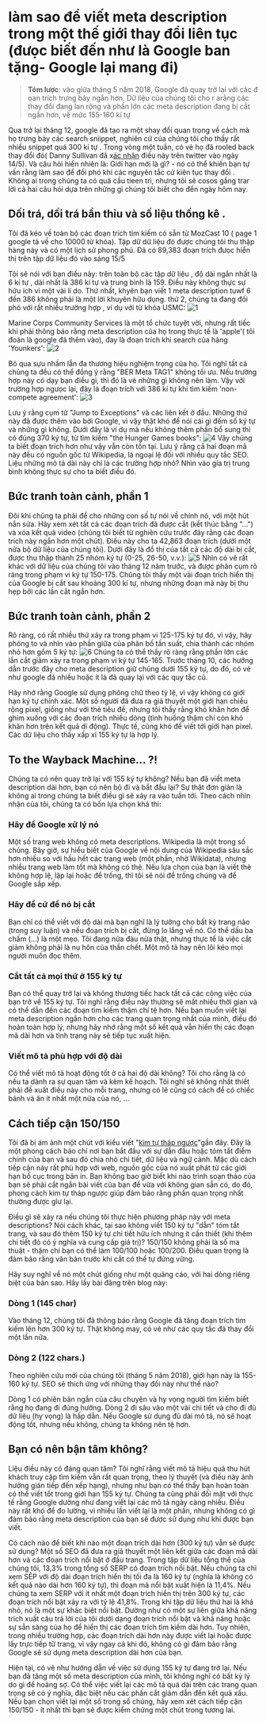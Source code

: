 # làm sao để viết meta description trong một thế giới thay đổi liên tục (đưọc biết đến như là Google ban tặng- Google lại mang đi)

> **Tóm lược**: vào giữa tháng 5 năm 2018,  Google đã quay trở lại với các đ ọan trích trưng bày ngắn hơn. Dữ liệu của  chúng tôi cho  r arằng các  thay đổi đang lan rộng và  phần lớn các meta description đang bị cắt ngắn hơn, về mức 155-160 kí tự

Qua trở lại tháng 12, google đã tạo ra một shay đổi quan trọng  về cách mà họ trưng bày  các search sniippet, nghiên cứ của chúng tôi cho thấy rất nhiều snippet quá 300 kí tự
. Trong vòng một tuần, có vẻ họ đã rooled back thay đổi đó( Danny Sullivan  đã x[ác nhận](https://twitter.com/dannysullivan/status/996065145443893249) điều này trên twitter vào ngày 14/5). Và câu hỏi hiển nhiên là: Giới hạn mới là gì? -  nó có thể  khiến bạn tự vấn rằng làm sao để đối phó  khi các nguyên  tắc cứ kiên tục thay đổi . Không ai trong chúng ta có quả cầu tieen tri, nhưng tôi  sẽ  cosos gắng trar lời cả hai câu hỏi dựa trên những gì chúng tôi biết cho đến ngày hôm nay.

## Dối trá, dối trá bẩn thỉu và số liệu thống kê .
Tôi đã kéo về toàn bộ các đoạn trích tìm kiếm có sẵn từ  MozCast 10 ( page 1  google  tả về cho 10000 từ khóa). Tập dữ dữ liệu đó  được chúng tôi thu thập hàng này và có một lịch sử phong phú. Đã có 89,383 đoạn trích đưọc hiển thị trên tập dữ liệu đó vào sáng 15/5

Tôi sẽ nói với bạn điều này: trên toàn bộ các tập dữ liệu , độ  dài ngắn nhất là 6 kí tự , dài nhất là 386 kí tự  và trung bình là 159. Điều này không thực sự hữu ích  vì một vài lí do. Thứ nhất,  khyên bạn viết 1  meta description tuwf 6 đến 386 không  phải là một lời khuyên hữu dụng. thứ 2, chúng ta đang  đối phó với rất nhiều trường hợp , ví dụ với từ khóa USMC: 
![1](1.png)

Marine Corps Community Services  là một tổ chức tuyệt vời, nhưng rất tiếc khi phải thông báo rằng meta description của họ trong thực tế là 'apple'( tôi đoán là google đã thêm vào), đay là đoạn trích khi search của hàng 'Younkers': 
![2](2.png)

Bỏ qua sựu nhầm lẫn đa thương hiệu nghiệm trọng của họ. Tôi nghĩ tất cả chúng ta đều có thể đồng ý rằng "BER Meta TAG1" không tối ưu. Nếu trường hợp này có dạy bạn điều gì, thì đó là vè những gì không nên làm. Vậy với trường hợp ngưọc lại, đây là đoạn trích với 386 kí tự khi tìm kiếm 'non-compete agreement':
![3](3.png)  

Lưu ý rằng cụm từ "Jump to Exceptions" và các liên kết ở đầu. Những thứ này đã được thêm vào bởi Google, vì vậy thật khó để nói cái gì đếm số ký tự và những gì không. Dưới đây là ví dụ mà nếu không thêm phần bổ sung thì có đúng 370 ký tự, từ tìm kiếm "the Hunger Games books":
![4](4.png)
Vậy chúng ta biết đoạn trích hơn như vậy vẫn còn tồn tại. Lưu ý rằng cả hai đoạn mã này đều có nguồn gốc từ Wikipedia, là ngoại lệ đối với nhiều quy tắc SEO. Liệu những mô tả dài này chỉ là các trường hợp nhỏ? Nhìn vào gía trị trung bình không thực sự cho ta biết điều đó.

## Bức tranh toàn cảnh, phần 1
Đôi khi chúng ta phải để cho những con số tự nói về chính nó, với một hút nắn sửa.  Hãy xem xét tất cả các đoạn trích đã được cắt (kết thúc bằng "...") và xóa kết quả video (chúng tôi biết từ nghiên cứu trước đây rằng các đoạn trích này ngắn hơn một chút). Điều này cho ta 42,863 đoạn trích (dưới một nửa bộ dữ liệu của chúng tôi). Dưới đây là đồ thị của tất cả các độ dài bị cắt, được thu thập thành 25 nhóm ký tự (0-25, 26-50, v.v.):
![5](5.png)
Nhìn có vẻ rất khác với dữ liệu của chúng tôi vào tháng 12 năm trước, và được phân cụm rõ ràng trong phạm vi ký tự 150-175. Chúng tôi thấy một vài đoạn trích hiển thị của Google bị cắt sau khoảng 300 kí tự, nhưng những đoạn mã này bị thu hẹp bởi các lần cắt ngắn hơn.

## Bức tranh toàn cảnh, phần 2
Rõ ràng, có rất nhiều thứ xảy ra trong phạm vi 125-175 ký tự đó, vì vậy, hãy phóng to và nhìn vào phần giữa của phân bố tần suất, chia thành các nhóm nhỏ hơn gồm 5 ký tự:
![6](6.png)
Chúng ta có thể thấy rõ ràng rằng phần lớn các lần cắt giảm xảy ra trong phạm vi ký tự 145-165. Trước tháng 10, các hướng dẫn trước đây cho meta description giữ chúng dưới 155 ký tự, do đó, có vẻ như google đã nhiều hoặc ít là đã quay lại với các quy tắc cũ.

Hãy nhớ rằng Google sử dụng phông chữ theo tỷ lệ, vì vậy không có giới hạn ký tự chính xác. Một số người đã đưa ra giả thuyết một giới hạn chiều rộng pixel, giống như với thẻ tiêu đề, nhưng tôi thấy rằng khó khăn hơn để ghim xuống với các đoạn trích nhiều dòng (tình huống thậm chí còn khó khăn hơn trên kết quả di động). Thực tế, cũng khó để viết tới giới hạn pixel. Các dữ liệu cho thấy xấp xỉ 155 ký tự là hợp lý.

## To the Wayback Machine... ?!
Chúng ta có nên quay trở lại với 155 ký tự không? Nếu bạn đã viết meta description dài hơn, bạn có nên bỏ đi và bắt đầu lại? Sự thật đơn giản là không ai trong chúng ta biết điều gì sẽ xảy ra vào tuần tới. Theo cách nhìn nhận của tôi, chúng ta có bốn lựa chọn khả thi:

### Hãy để Google xử lý nó
Một số trang web không có meta descriptions. Wikipedia là một trong số chúng. Bây giờ, sự hiểu biết của Google về nội dung của Wikipedia sâu sắc hơn nhiều so với hầu hết các trang web (một phần, nhờ Wikidata), nhưng nhiều trang web làm tốt mà không có thẻ. Nếu lựa chọn của bạn là viết thẻ không hợp lệ, lặp lại hoặc để trống, thì tôi sẽ nói để trống chúng và để Google sắp xếp.

### Hãy để cứ để nó bị cắt
Bạn chỉ có thể viết với độ dài mà bạn nghĩ là lý tưởng cho bất kỳ trang nào (trong suy luận) và nếu đoạn trích bị cắt, đừng lo lắng về nó. Có thể dấu ba chấm (...) là một mẹo. Tôi đang nửa đàu nửa thật, nhưng thực tế là việc cắt giảm không phải là nụ hôn của thần chết. Một mô tả hay nên lôi kéo mọi người muốn đọc thêm.

### Cắt tất cả mọi thứ ở 155 ký tự
Bạn có thể quay trở lại và không thương tiếc hack tất cả các công việc của bạn trở về 155 ký tự. Tôi nghĩ rằng điều này thường sẽ mất nhiều thời gian và có thể dẫn đến các đoạn tìm kiếm thậm chí tệ hơn. Nếu bạn muốn viết lại meta description ngắn hơn cho các trang quan trọng nhất của mình, điều đó hoàn toàn hợp lý, nhưng hãy nhớ rằng một số kết quả vẫn hiển thị các đoạn mã dài hơn và tình trạng này sẽ tiếp tục xuất hiện.

### Viết mô tả phù hợp với độ dài
Có thể viết mô tả hoạt động tốt ở cả hai độ dài không? Tôi cho rằng là có nếu ta dành ra sự quan tâm và kèm kế hoạch. Tôi nghĩ sẽ không nhất thiết phải đề xuất điều này cho mỗi trang, nhưng có lẽ cũng có cách để có chiếc bánh và ăn ít nhất một nửa của nó, ...

## Cách tiếp cận 150/150
Tôi đã bị ám ảnh một chút với kiểu viết "[kim tự tháp ngược](https://moz.com/blog/content-for-answers-inverted-pyramid)"gần đây. Đây là một phong cách báo chí nơi bạn bắt đầu với sự dẫn đầu hoặc tóm tắt điểm chính của bạn và sau đó chia nhỏ chi tiết, dữ liệu và ngữ cảnh. Mặc dù cách tiếp cận này rất phù hợp với web, nguồn gốc của nó xuất phát từ các giới hạn bố cục trong bản in. Bạn không bao giờ biết khi nào trình soạn thảo của bạn sẽ phải cắt ngắn bài viết của bạn để vừa với không gian sẵn có, do đó, phong cách kim tự tháp ngược giúp đảm bảo rằng phần quan trọng nhất thường được gĩư lại.

Điều gì sẽ xảy ra nếu chúng tôi thực hiện phương pháp này với meta descriptions? Nói cách khác, tại sao không viết 150 ký tự "dẫn" tóm tắt trang, và sau đó thêm 150 ký tự chi tiết hữu ích nhưng ít cần thiết (khi thêm chi tiết đó có ý nghĩa và cung cấp giá trị)? 150/150 không phải là số ma thuật - thậm chí bạn có thể làm 100/100 hoặc 100/200. Điều quan trọng là đảm bảo rằng văn bản trước khi cắt có thể tự đứng vững.

Hãy suy nghĩ về nó một chút giống như một quảng cáo, với hai dòng riêng biệt của bản sao. Hãy lấy bài đăng trên blog này:
### Dòng 1 (145 char)
Vào tháng 12, chúng tôi đã thông báo rằng Google đã tăng đoạn trích tìm kiếm lên hơn 300 ký tự. Thật không may, có vẻ như các quy tắc đã thay đổi một lần nữa.
### Dòng 2 (122 chars.)
Theo nghiên cứu mới của chúng tôi (tháng 5 năm 2018), giới hạn này là 155-160 ký tự. SEO sẽ thích ứng với những thay đổi này như thế nào?  

Dòng 1 có phiên bản ngắn của câu chuyện và hy vọng người tìm kiếm biết rằng họ đang đi đúng hướng. Dòng 2 đi sâu vào một vài chi tiết và cho đi đủ dữ liệu (hy vọng) là hấp dẫn. Nếu Google sử dụng đủ dài mô tả, nó sẽ hoạt động tốt, nhưng nếu không, chúng ta không nên tệ hơn.

## Bạn có nên bận tâm không?

Liệu điều này có đáng quan tâm? Tôi nghĩ rằng viết mô tả hiệu quả thu hút khách truy cập tìm kiếm vẫn rất quan trọng, theo lý thuyết (và điều này ảnh hưởng gián tiếp đến xếp hạng), nhưng như bạn có thể thấy bạn hoàn toàn có thể viết tốt trong giới hạn 155 ký tự. Chúng ta cũng phải đối mặt với thực tế rằng Google dường như đang viết lại các mô tả ngày càng nhiều. Điều này rất khó để đo lường, vì nhiều lần viết lại là một phần, nhưng không có gì đảm bảo rằng meta description của bạn sẽ được sử dụng như khi được bạn viết.  

Có cách nào để biết khi nào một đoạn trích dài hơn (300 ký tự) vẫn sẽ được sử dụng? Một số SEO đã đưa ra giả thuyết một liên kết giữa các đoạn mã dài hơn và các đoạn trích nổi bật ở đầu trang. Trong tập dữ liệu tổng thể của chúng tôi, 13,3% trong tổng số SERP có đoạn trích nổi bật. Nếu chúng ta chỉ xem SẺP với độ dài đoạn trích hiển thị tối đa là 160 ký tự (nghĩa là không có kết quả nào dài hơn 160 ký tự), thì đoạn mã nổi bật xuất hiện là 11,4%. Nếu chúng ta xem SERP với ít nhất một đoạn trích hiển thị trên 300 ký tự, các đoạn trích nổi bật xảy ra với tỷ lệ 41,8%. Trong khi tập dữ liệu thứ hai là khá nhỏ, nó là một sự khác biệt nổi bật. Dường như có một sự liên giữa khả năng trích xuất câu trả lời của tôi dưới dạng đoạn trích nổi bật và khả năng hoặc sự sẵn sàng của họ để hiển thị các đoạn trích tìm kiếm dài hơn. Tuy nhiên, trong nhiều trường hợp, các đoạn trích dài hơn này được viết lại hoặc được lấy trực tiếp từ trang, vì vậy ngay cả khi đó, không có gì đảm bảo rằng Google sẽ sử dụng meta description dài hơn của bạn.

Hiện tại, có vẻ như hướng dẫn về việc sử dụng 155 ký tự đang trở lại. Nếu bạn đã tăng một số meta description của mình, tôi không nghĩ có bất kỳ lý do gì để hoảng sợ. Có thể việc viết lại các mô tả quá dài trên các trang quan trọng sẽ có ý nghĩa, đặc biệt nếu các phần cắt giảm dẫn đến kết quả xấu. Nếu bạn chọn viết lại một số trong số chúng, hãy xem xét cách tiếp cận 150/150 - ít nhất thì bạn sẽ được kiểm chứng một chút trong tương lai.












